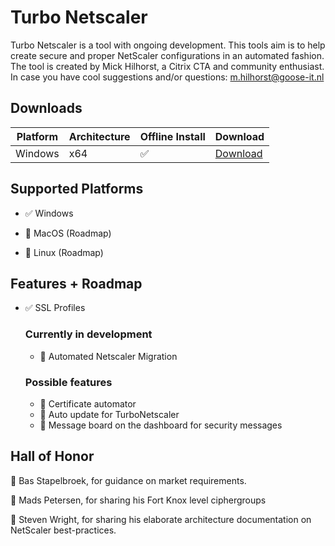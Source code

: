 
# Turbo Netscaler

Turbo Netscaler is a tool with ongoing development.
This tools aim is to help create secure and proper NetScaler configurations in an automated fashion.
The tool is created by Mick Hilhorst, a Citrix CTA and community enthusiast.
In case you have cool suggestions and/or questions: m.hilhorst@goose-it.nl

  

## Downloads



| Platform  | Architecture | Offline Install | Download |
| ------------- | ------------- | ------------- | ------------- |
| Windows  | x64  | ✅  |  [Download](https://mickhilhorst.com)|


## Supported Platforms

- :white_check_mark: Windows

- :memo: MacOS (Roadmap)

- :memo: Linux (Roadmap)

## Features + Roadmap

- :white_check_mark: SSL Profiles



	### Currently in development
	- :rocket: Automated Netscaler Migration
	### Possible features
	- :memo: Certificate automator
	- :memo: Auto update for TurboNetscaler
	- :memo: Message board on the dashboard for security messages
	



## Hall of Honor

  

:beers: Bas Stapelbroek, for guidance on market requirements.

:beers: Mads Petersen, for sharing his Fort Knox level ciphergroups

:beers: Steven Wright, for sharing his elaborate architecture documentation on NetScaler best-practices.
